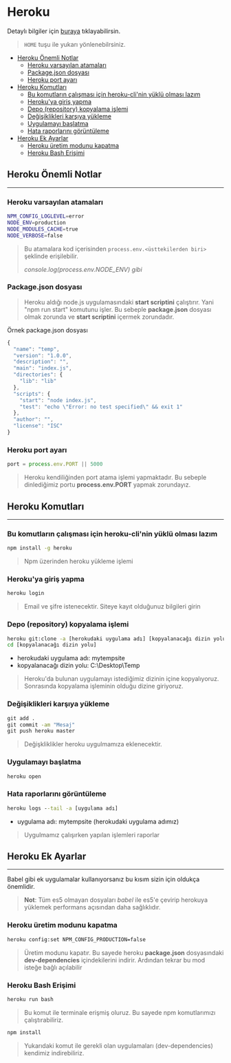# Heroku <!-- omit in toc -->

Detaylı bilgiler için [buraya](https://devcenter.heroku.com/articles/getting-started-with-nodejs) tıklayabilirsin.

> `HOME` tuşu ile yukarı yönlenebilrsiniz.

- [Heroku Önemli Notlar](#heroku-%C3%B6nemli-notlar)
  - [Heroku varsayılan atamaları](#heroku-varsay%C4%B1lan-atamalar%C4%B1)
  - [Package.json dosyası](#packagejson-dosyas%C4%B1)
  - [Heroku port ayarı](#heroku-port-ayar%C4%B1)
- [Heroku Komutları](#heroku-komutlar%C4%B1)
  - [Bu komutların çalışması için heroku-cli'nin yüklü olması lazım](#bu-komutlar%C4%B1n-%C3%A7al%C4%B1%C5%9Fmas%C4%B1-i%C3%A7in-heroku-clinin-y%C3%BCkl%C3%BC-olmas%C4%B1-laz%C4%B1m)
  - [Heroku'ya giriş yapma](#herokuya-giri%C5%9F-yapma)
  - [Depo (repository) kopyalama işlemi](#depo-repository-kopyalama-i%C5%9Flemi)
  - [Değişiklikleri karşıya yükleme](#de%C4%9Fi%C5%9Fiklikleri-kar%C5%9F%C4%B1ya-y%C3%BCkleme)
  - [Uygulamayı başlatma](#uygulamay%C4%B1-ba%C5%9Flatma)
  - [Hata raporlarını görüntüleme](#hata-raporlar%C4%B1n%C4%B1-g%C3%B6r%C3%BCnt%C3%BCleme)
- [Heroku Ek Ayarlar](#heroku-ek-ayarlar)
  - [Heroku üretim modunu kapatma](#heroku-%C3%BCretim-modunu-kapatma)
  - [Heroku Bash Erişimi](#heroku-bash-eri%C5%9Fimi)

## Heroku Önemli Notlar

---

### Heroku varsayılan atamaları

```bash
NPM_CONFIG_LOGLEVEL=error
NODE_ENV=production
NODE_MODULES_CACHE=true
NODE_VERBOSE=false
```

> Bu atamalara kod içerisinden `process.env.<üsttekilerden biri>` şeklinde erişilebilir. 
> 
> *console.log(process.env.NODE_ENV) gibi*

### Package.json dosyası

> Heroku aldığı node.js uygulamasındaki **start scriptini** çalıştırır. Yani "npm run start" komutunu işler.
> Bu sebeple **package.json** dosyası olmak zorunda ve **start scriptini** içermek zorundadır.

Örnek package.json dosyası

```javascript
{
  "name": "temp",
  "version": "1.0.0",
  "description": "",
  "main": "index.js",
  "directories": {
    "lib": "lib"
  },
  "scripts": {
    "start": "node index.js",
    "test": "echo \"Error: no test specified\" && exit 1"
  },
  "author": "",
  "license": "ISC"
}
```

### Heroku port ayarı

```javascript
port = process.env.PORT || 5000
```

> Heroku kendiliğinden port atama işlemi yapmaktadır. Bu sebeple dinlediğimiz portu **process.env.PORT** yapmak zorundayız.

## Heroku Komutları

---

### Bu komutların çalışması için heroku-cli'nin yüklü olması lazım

```cmd 
npm install -g heroku
```

> Npm üzerinden heroku yükleme işlemi

### Heroku'ya giriş yapma

```cmd
heroku login
```

> Email ve şifre istenecektir. Siteye kayıt olduğunuz bilgileri girin

### Depo (repository) kopyalama işlemi

```cmd
heroku git:clone -a [herokudaki uygulama adı] [kopyalanacağı dizin yolu]
cd [kopyalanacağı dizin yolu]
```

* herokudaki uygulama adı: mytempsite
* kopyalanacağı dizin yolu: C:\Desktop\Temp

> Heroku'da bulunan uygulamayı istediğimiz dizinin içine kopyalıyoruz. Sonrasında kopyalama işleminin olduğu dizine giriyoruz.

### Değişiklikleri karşıya yükleme

```cmd
git add .
git commit -am "Mesaj"
git push heroku master
```

> Değişkliklikler heroku uygulmamıza eklenecektir.

### Uygulamayı başlatma

```cmd
heroku open
```

### Hata raporlarını görüntüleme

```cmd
heroku logs --tail -a [uygulama adı]
```

* uygulama adı: mytempsite (herokudaki uygulama adımız)

> Uygulmamız çalışırken yapılan işlemleri raporlar


## Heroku Ek Ayarlar

---
Babel gibi ek uygulamalar kullanıyorsanız bu kısım sizin için oldukça önemlidir.

> **Not**: Tüm es5 olmayan dosyaları *babel* ile es5'e çevirip herokuya yüklemek performans açısından daha sağlıklıdır.

### Heroku üretim modunu kapatma

```cmd
heroku config:set NPM_CONFIG_PRODUCTION=false
```

> Üretim modunu kapatır. Bu sayede heroku **package.json** dosyasındaki **dev-dependencies** içindekilerini
> indirir. Ardından tekrar bu mod isteğe bağlı açılabilir

### Heroku Bash Erişimi

```cmd
heroku run bash
```

> Bu komut ile terminale erişmiş oluruz. Bu sayede npm komutlarımızı çalıştırabiliriz.

```cmd
npm install
```

> Yukarıdaki komut ile gerekli olan uygulamaları (dev-dependencies) kendimiz indirebiliriz.

